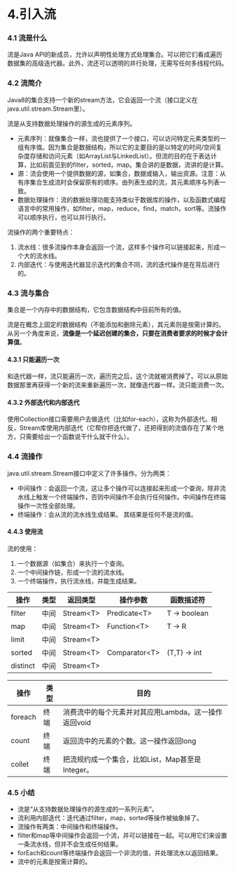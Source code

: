 # 4.引入流

### 4.1 流是什么

流是Java API的新成员，允许以声明性处理方式处理集合。可以把它们看成遍历数据集的高级迭代器。此外，流还可以透明的并行处理，无需写任何多线程代码。

### 4.2 流简介

Java8的集合支持一个新的stream方法，它会返回一个流（接口定义在java.util.stream.Stream里）。

流是从支持数据处理操作的源生成的元素序列。

- 元素序列：就像集合一样，流也提供了一个接口，可以访问特定元素类型的一组有序值。因为集合是数据结构，所以它的主要目的是以特定的时间/空间复杂度存储和访问元素（如ArrayList与LinkedList）。但流的目的在于表达计算，比如前面见到的filter，sorted，map。集合讲的是数据，流讲的是计算。
- 源：流会使用一个提供数据的源，如集合，数据或输入，输出资源。注意：从有序集合生成流时会保留原有的顺序。由列表生成的流，其元素顺序与列表一致。
- 数据处理操作：流的数据处理功能支持类似于数据库的操作，以及函数式编程语言中的常用操作，如filter，map，reduce，find，match，sort等。流操作可以顺序执行，也可以并行执行。

流操作的两个重要特点：

1. 流水线：很多流操作本身会返回一个流，这样多个操作可以链接起来，形成一个大的流水线。
2. 内部迭代：与使用迭代器显示迭代的集合不同，流的迭代操作是在背后进行的。

### 4.3 流与集合

集合是一个内存中的数据结构，它包含数据结构中目前所有的值。

流是在概念上固定的数据结构（不能添加和删除元素），其元素则是按需计算的。从另一个角度来说，**流像是一个延迟创建的集合，只要在消费者要求的时候才会计算值**。

#### 4.3.1 只能遍历一次

和迭代器一样，流只能遍历一次，遍历完之后，这个流就被消费掉了。可以从原始数据那里再获得一个新的流来重新遍历一次，就像迭代器一样。流只能消费一次。

#### 4.3.2 外部迭代和内部迭代

使用Collection接口需要用户去做迭代（比如for-each），这称为外部迭代。相反，Stream库使用内部迭代（它帮你把迭代做了，还把得到的流值存在了某个地方，只需要给出一个函数说干什么就干什么）。

### 4.4 流操作

java.util.stream.Stream接口中定义了许多操作。分为两类：

- 中间操作：会返回一个流，这让多个操作可以连接起来形成一个查询，除非流水线上触发一个终端操作，否则中间操作不会执行任何操作。中间操作在终端操作一次性全部处理。
- 终端操作：会从流的流水线生成结果。 其结果是任何不是流的值。

#### 4.4.3 使用流

流的使用：

1. 一个数据源（如集合）来执行一个查询。
2. 一个中间操作链，形成一个流的流水线。
3. 一个终端操作，执行流水线，并能生成结果。

| 操作     | 类型 | 返回类型   | 操作参数       | 函数描述符   |
| -------- | ---- | ---------- | -------------- | ------------ |
| filter   | 中间 | Stream\<T> | Predicate\<T>  | T -> boolean |
| map      | 中间 | Stream\<T> | Function\<T>   | T -> R       |
| limit    | 中间 | Stream\<T> |                |              |
| sorted   | 中间 | Stream\<T> | Comparator\<T> | (T,T) -> int |
| distinct | 中间 | Stream\<T> |                |              |



| 操作    | 类型 | 目的                                                 |
| ------- | ---- | ---------------------------------------------------- |
| foreach | 终端 | 消费流中的每个元素并对其应用Lambda。这一操作返回void |
| count   | 终端 | 返回流中的元素的个数。这一操作返回long               |
| collet  | 终端 | 把流规约成一个集合，比如List，Map甚至是Integer。     |

### 4.5 小结

- 流是“从支持数据处理操作的源生成的一系列元素”。
- 流利用内部迭代：迭代通过filter，map，sorted等操作被抽象掉了。
- 流操作有两类：中间操作和终端操作。
- filter和map等中间操作会返回一个流，并可以链接在一起。可以用它们来设置一条流水线，但并不会生成任何结果。
- forEach和count等终端操作会返回一个非流的值，并处理流水以返回结果。
- 流中的元素是按需计算的。